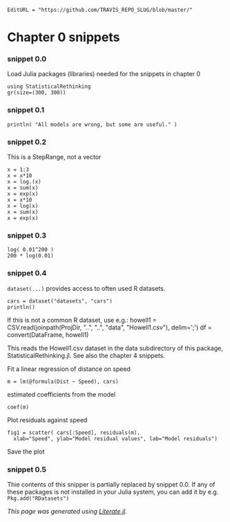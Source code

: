 ```@meta
EditURL = "https://github.com/TRAVIS_REPO_SLUG/blob/master/"
```

# Chapter 0 snippets

### snippet 0.0

Load Julia packages (libraries) needed  for the snippets in chapter 0

```@example snippets00.1
using StatisticalRethinking
gr(size=(300, 300))
```

### snippet 0.1

```@example snippets00.1
println( "All models are wrong, but some are useful." )
```

### snippet 0.2

This is a StepRange, not a vector

```@example snippets00.1
x = 1:3
x = x*10
x = log.(x)
x = sum(x)
x = exp(x)
x = x*10
x = log(x)
x = sum(x)
x = exp(x)
```

### snippet 0.3

```@example snippets00.1
log( 0.01^200 )
200 * log(0.01)
```

### snippet 0.4

`dataset(...)` provides access to often used R datasets.

```@example snippets00.1
cars = dataset("datasets", "cars")
println()
```

If this is not a common R dataset, use e.g.:
howell1 = CSV.read(joinpath(ProjDir, "..", "..",  "data", "Howell1.csv"), delim=';')
df = convert(DataFrame, howell1)

This reads the Howell1.csv dataset in the data subdirectory of this package,
 StatisticalRethinking.jl. See also the chapter 4 snippets.

Fit a linear regression of distance on speed

```@example snippets00.1
m = lm(@formula(Dist ~ Speed), cars)
```

estimated coefficients from the model

```@example snippets00.1
coef(m)
```

Plot residuals against speed

```@example snippets00.1; continued = true
fig1 = scatter( cars[:Speed], residuals(m),
  xlab="Speed", ylab="Model residual values", lab="Model residuals")
```

Save the plot

### snippet 0.5

Thie contents of this snipper is partially replaced by snippet 0.0.
If any of these packages is not installed in your Julia system,
you can add it by e.g. `Pkg.add("RDatasets")`

*This page was generated using [Literate.jl](https://github.com/fredrikekre/Literate.jl).*

